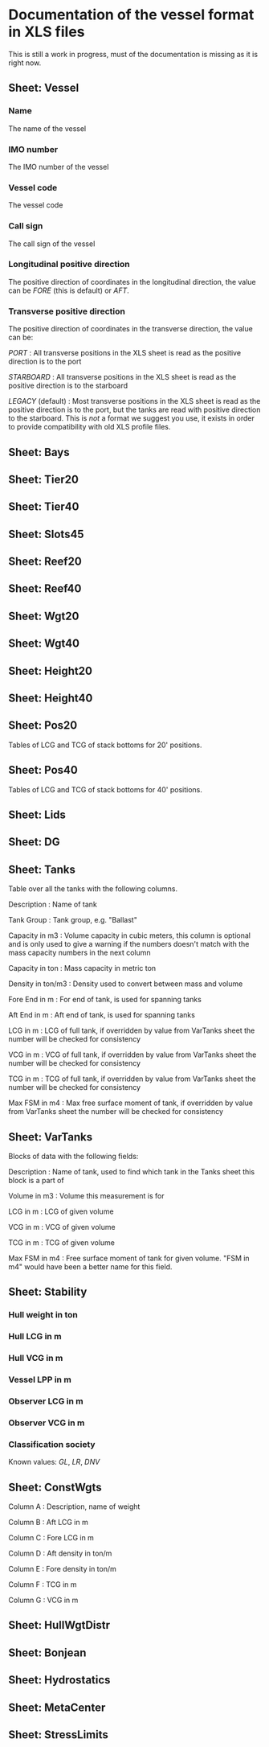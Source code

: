 Documentation of the vessel format in XLS files
===============================================

This is still a work in progress, must of the documentation is missing as it is right now.

Sheet: Vessel
-------------

### Name
The name of the vessel

### IMO number
The IMO number of the vessel

### Vessel code
The vessel code

### Call sign
The call sign of the vessel

### Longitudinal positive direction
The positive direction of coordinates in the longitudinal direction, the value can be _FORE_ (this is default) or _AFT_.

### Transverse positive direction
The positive direction of coordinates in the transverse direction, the value can be:

_PORT_
:   All transverse positions in the XLS sheet is read as the positive direction is to the port

_STARBOARD_
:   All transverse positions in the XLS sheet is read as the positive direction is to the starboard

_LEGACY_ (default)
:   Most transverse positions in the XLS sheet is read as the positive direction is to the port, but the tanks are
    read with positive direction to the starboard. This is *not* a format we suggest you use, it exists in order to
    provide compatibility with old XLS profile files.


Sheet: Bays
-----------


Sheet: Tier20
-------------


Sheet: Tier40
-------------


Sheet: Slots45
--------------


Sheet: Reef20
-------------


Sheet: Reef40
-------------


Sheet: Wgt20
------------


Sheet: Wgt40
------------


Sheet: Height20
---------------


Sheet: Height40
---------------


Sheet: Pos20
------------
Tables of LCG and TCG of stack bottoms for 20' positions.


Sheet: Pos40
------------
Tables of LCG and TCG of stack bottoms for 40' positions.


Sheet: Lids
-----------


Sheet: DG
---------


Sheet: Tanks
------------

Table over all the tanks with the following columns.

Description
:   Name of tank

Tank Group
:   Tank group, e.g. "Ballast"

Capacity in m3
:   Volume capacity in cubic meters, this column is optional and is only used to give a warning if the numbers
    doesn't match with the mass capacity numbers in the next column

Capacity in ton
:   Mass capacity in metric ton

Density in ton/m3
:   Density used to convert between mass and volume

Fore End in m
:   For end of tank, is used for spanning tanks

Aft End in m
:   Aft end of tank, is used for spanning tanks

LCG in m
:   LCG of full tank, if overridden by value from VarTanks sheet the number will be checked for consistency

VCG in m
:   VCG of full tank, if overridden by value from VarTanks sheet the number will be checked for consistency

TCG in m
:   TCG of full tank, if overridden by value from VarTanks sheet the number will be checked for consistency

Max FSM in m4
:   Max free surface moment of tank, if overridden by value from VarTanks sheet the number will be checked for
    consistency


Sheet: VarTanks
---------------

Blocks of data with the following fields:

Description
:   Name of tank, used to find which tank in the Tanks sheet this block is a part of

Volume in m3
:   Volume this measurement is for

LCG in m
:   LCG of given volume

VCG in m
:   VCG of given volume

TCG in m
:   TCG of given volume

Max FSM in m4
:   Free surface moment of tank for given volume.
    "FSM in m4" would have been a better name for this field.


Sheet: Stability
----------------

### Hull weight in ton

### Hull LCG in m

### Hull VCG in m

### Vessel LPP in m

### Observer LCG in m

### Observer VCG in m

### Classification society

Known values: _GL_, _LR_, _DNV_


Sheet: ConstWgts
----------------

Column A
:   Description, name of weight

Column B
:   Aft LCG in m

Column C
:   Fore LCG in m

Column D
:   Aft density in ton/m

Column E
:   Fore density in ton/m

Column F
:   TCG in m

Column G
:   VCG in m


Sheet: HullWgtDistr
-------------------


Sheet: Bonjean
--------------


Sheet: Hydrostatics
-------------------


Sheet: MetaCenter
-----------------


Sheet: StressLimits
-------------------

